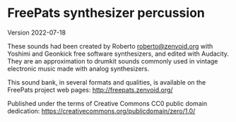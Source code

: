 # FreePats synthesizer percussion

Version 2022-07-18

These sounds had been created by Roberto <roberto@zenvoid.org> with Yoshimi
and Geonkick free software synthesizers, and edited with Audacity. They are an
approximation to drumkit sounds commonly used in vintage electronic music made
with analog synthesizers.

This sound bank, in several formats and qualities, is available on the
FreePats project web pages: http://freepats.zenvoid.org/


Published under the terms of Creative Commons CC0 public domain dedication:
https://creativecommons.org/publicdomain/zero/1.0/
